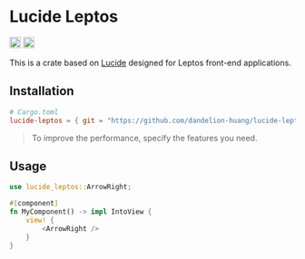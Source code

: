 # Lucide Leptos

[<img alt="Github" src="https://img.shields.io/badge/github-dandelion--huang/lucide--leptos-654ff0?labelColor=555555&logo=github&style=for-the-badge" height="20">](https://github.com/dandelion-huang/lucide-leptos) [<img alt="GitHub License" src="https://img.shields.io/github/license/dandelion-huang/lucide-leptos?style=for-the-badge" height="20">
](https://github.com/dandelion-huang/lucide-leptos)

This is a crate based on [Lucide](https://lucide.dev/) designed for Leptos front-end applications.

## Installation

```toml
# Cargo.toml
lucide-leptos = { git = "https://github.com/dandelion-huang/lucide-leptos.git", branch = "main", default-features = false, features = ["arrow-right"] }
```

> To improve the performance, specify the features you need.

## Usage

```rust
use lucide_leptos::ArrowRight;

#[component]
fn MyComponent() -> impl IntoView {
    view! {
        <ArrowRight />
    }
}
```
